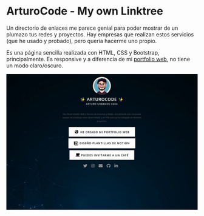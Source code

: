 # ArturoCode - My own Linktree

Un directorio de enlaces me parece genial para poder mostrar de un plumazo tus redes y proyectos. Hay empresas que realizan estos servicios (que he usado y probado), pero quería hacerme uno propio. 

Es una página sencilla realizada con HTML, CSS y Bootstrap, principalmente. Es responsive y a diferencia de mi <a href="https://arturocode.github.io/">portfolio web</a>, no tiene un modo claro/oscuro.

<img src="images/linktree_github.jpg" />